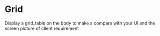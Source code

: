 Grid
====

Display a grid_table on the body to make a compare with your UI and the screen picture of client requirement

